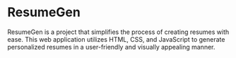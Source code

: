 # ResumeGen
ResumeGen is a project that simplifies the process of creating resumes with ease. This web application utilizes HTML, CSS, and JavaScript to generate personalized resumes in a user-friendly and visually appealing manner.
